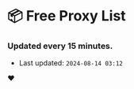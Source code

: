 # :package: Free Proxy List
### Updated every 15 minutes.

- Last updated: `2024-08-14 03:12`

:heart:

